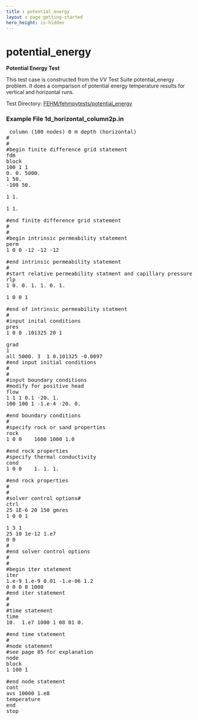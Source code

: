 ```yaml
---
title : potential_energy
layout : page_getting-started
hero_height: is-hidden
---
```


# potential_energy

**Potential Energy Test**

This test case is constructed from the VV Test Suite potential_energy problem.
It does a comparison of potential energy temperature results for vertical and horizontal runs.


Test Directory: [FEHM/fehmpytests/potential_energy](https://github.com/lanl/FEHM/tree/master/fehmpytests/potential_energy)


### Example File 1d_horizontal_column2p.in 
<pre>
 column (100 nodes) 0 m depth (horizontal)
#
#
#begin finite difference grid statement
fdm
block
100 1 1
0. 0. 5000.
1 50.
-100 50.

1 1.

1 1.

#end finite difference grid statement
#
#
#begin intrinsic permeability statement
perm
1 0 0 -12 -12 -12

#end intrinsic permeability statement
#
#start relative permeability statment and capillary pressure
rlp
1 0. 0. 1. 1. 0. 1.

1 0 0 1

#end of intrinsic permeability statment
#
#input inital conditions
pres
1 0 0 .101325 20 1

grad
1
all 5000. 3  1 0.101325 -0.0097
#end input initial conditions
#
#
#input boundary conditions
#modify for positive head
flow
1 1 1 0.1 -20. 1.
100 100 1 -1.e-4 -20. 0.

#end boundary conditions
#
#specify rock or sand properties
rock
1 0 0	 1600 1000 1.0

#end rock properties
#specify thermal conductivity
cond
1 0 0	 1. 1. 1.

#end rock properties
#
#
#solver control options#
ctrl
25 1E-6 20 150 gmres
1 0 0 1

1 3 1
25 10 1e-12 1.e7
0 0
#
#end solver control options
#
#
#begin iter statement
iter
1.e-9 1.e-9 0.01 -1.e-06 1.2
0 0 0 8 1000
#end iter statement
#
#
#time statement
time
10.  1.e7 1000 1 08 01 0.

#end time statement
#
#node statement
#see page 85 for explanation
node
block
1 100 1

#end node statement
cont
avs 10000 1.e8
temperature
end
stop
</pre>
